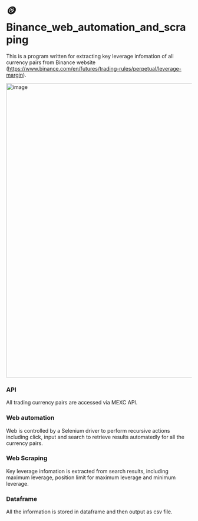 # 🪙 Binance_web_automation_and_scraping
This is a program written for extracting key leverage infomation of all currency pairs from Binance website (https://www.binance.com/en/futures/trading-rules/perpetual/leverage-margin).

<img width="800" alt="image" src="https://github.com/Emeryanis/Binance_web_automation_and_scraping/assets/142392109/e4ceeb54-4afe-4788-b077-e2e39c68d8f4">

### API
All trading currency pairs are accessed via MEXC API.
### Web automation
Web is controlled by a Selenium driver to perform recursive actions including click, input and search to retrieve results automatedly for all the currency pairs.
### Web Scraping
Key leverage infomation is extracted from search results, including maximum leverage, position limit for maximum leverage and minimum leverage.
### Dataframe
All the information is stored in dataframe and then output as csv file.
